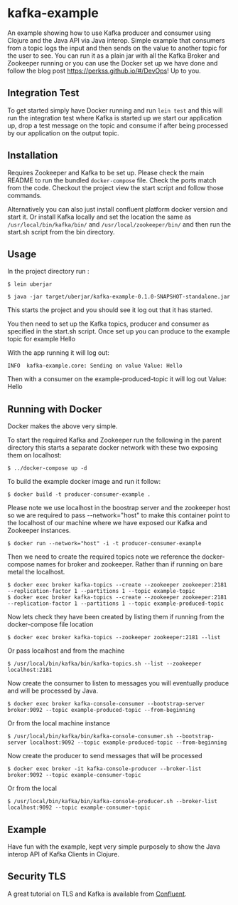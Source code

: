 # kafka-example

An example showing how to use Kafka producer and consumer using Clojure and the Java API via Java interop. Simple example that consumers from a topic logs the input and then sends on the value to another topic for the user to see. You can run it as a plain jar with all the Kafka Broker and Zookeeper running or you can use the Docker set up we have done and follow the blog post https://perkss.github.io/#/DevOps! Up to you.

## Integration Test
To get started simply have Docker running and run `lein test` and this will run the integration test where Kafka is started up 
we start our application up, drop a test message on the topic and consume if after being processed by our application on the 
output topic. 

## Installation

Requires Zookeeper and Kafka to be set up. Please check the main README to run the bundled `docker-compose` file. Check the ports match from the code.
Checkout the project view the start script and follow those commands.

Alternatively you can also just install confluent platform docker version and start it. Or install Kafka locally and set the location the same as `/usr/local/bin/kafka/bin/` and `/usr/local/zookeeper/bin/` and then run the start.sh script from the bin directory.

## Usage

In the project directory run :

    $ lein uberjar

    $ java -jar target/uberjar/kafka-example-0.1.0-SNAPSHOT-standalone.jar

This starts the project and you should see it log out that it has started.

You then need to set up the Kafka topics, producer and consumer as specified in the start.sh script. Once set up you can produce to the example topic for example Hello

With the app running it will log out:

    INFO  kafka-example.core: Sending on value Value: Hello

Then with a consumer on the example-produced-topic it will log out Value: Hello

## Running with Docker

Docker makes the above very simple.

To start the required Kafka and Zookeeper run the following in the parent directory this starts a separate docker network with these two exposing them on localhost:
    
    $ ../docker-compose up -d
    
To build the example docker image and run it follow:
    
    $ docker build -t producer-consumer-example .

Please note we use localhost in the boostrap server and the zookeeper host so we are required to pass --network="host" to make this container point to the localhost of our machine where we have exposed our Kafka and Zookeeper instances.

    $ docker run --network="host" -i -t producer-consumer-example
  
Then we need to create the required topics note we reference the docker-compose names for broker and zookeeper. Rather than if running on bare metal the localhost.

    $ docker exec broker kafka-topics --create --zookeeper zookeeper:2181 --replication-factor 1 --partitions 1 --topic example-topic
    $ docker exec broker kafka-topics --create --zookeeper zookeeper:2181 --replication-factor 1 --partitions 1 --topic example-produced-topic
    
Now lets check they have been created by listing them if running from the docker-compose file location

    $ docker exec broker kafka-topics --zookeeper zookeeper:2181 --list
    
Or pass localhost and from the machine

    $ /usr/local/bin/kafka/bin/kafka-topics.sh --list --zookeeper localhost:2181
    
Now create the consumer to listen to messages you will eventually produce and will be processed by Java.

    $ docker exec broker kafka-console-consumer --bootstrap-server broker:9092 --topic example-produced-topic --from-beginning

Or from the local machine instance

    $ /usr/local/bin/kafka/bin/kafka-console-consumer.sh --bootstrap-server localhost:9092 --topic example-produced-topic --from-beginning
    
Now create the producer to send messages that will be processed

    $ docker exec broker -it kafka-console-producer --broker-list broker:9092 --topic example-consumer-topic
    
Or from the local

    $ /usr/local/bin/kafka/bin/kafka-console-producer.sh --broker-list localhost:9092 --topic example-consumer-topic
        

## Example

Have fun with the example, kept very simple purposely to show the Java interop API of Kafka Clients in Clojure.


## Security TLS

A great tutorial on TLS and Kafka is available from [Confluent](https://docs.confluent.io/current/security/security_tutorial.html#generating-keys-certs).


